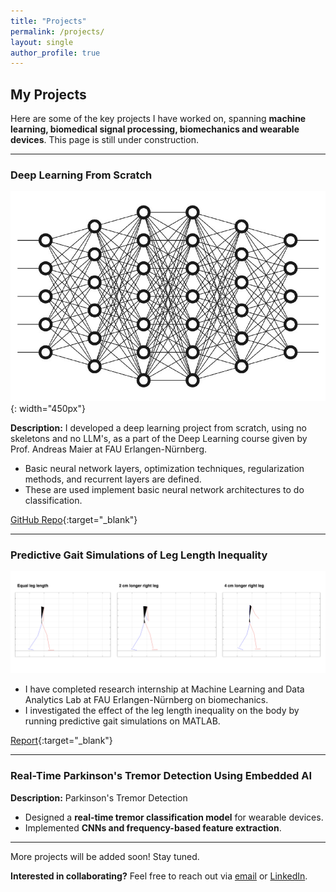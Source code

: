 ```yaml
---
title: "Projects"
permalink: /projects/
layout: single
author_profile: true
---
```


## My Projects

Here are some of the key projects I have worked on, spanning **machine learning, biomedical signal processing, biomechanics and wearable devices**. This page is still under construction.

---

### Deep Learning From Scratch
![Neural Network](../assets/images/neural_network.jpeg){: width="450px"}

**Description:** I developed a deep learning project from scratch, using no skeletons and no LLM's, as a part of the Deep Learning course given by Prof. Andreas Maier at FAU Erlangen-Nürnberg.
- Basic neural network layers, optimization techniques, regularization methods, and recurrent layers are defined.
- These are used implement basic neural network architectures to do classification.

[GitHub Repo](https://github.com/egeozkoc/DeepLearning){:target="_blank"}

---

### Predictive Gait Simulations of Leg Length Inequality

![Leg Lenght Inequality](../assets/images/lli_animations.png)

- I have completed research internship at Machine Learning and Data Analytics Lab at FAU Erlangen-Nürnberg on biomechanics.
- I investigated the effect of the leg length inequality on the body by running predictive gait simulations on MATLAB.

[Report](../assets/docs/PredictiveGaitSimulationsofLegLengthInequalityReport.pdf){:target="_blank"}

---


### Real-Time Parkinson's Tremor Detection Using Embedded AI
**Description:** Parkinson's Tremor Detection
- Designed a **real-time tremor classification model** for wearable devices.
- Implemented **CNNs and frequency-based feature extraction**.

---

More projects will be added soon! Stay tuned.

**Interested in collaborating?** Feel free to reach out via [email](mailto:egeozkoc@gmail.com) or [LinkedIn](https://www.linkedin.com/in/egeozkoc/).